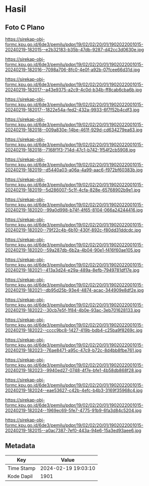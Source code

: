 # Hasil

## Foto C Plano

https://sirekap-obj-formc.kpu.go.id/6de3/pemilu/pdpr/19/02/02/20/01/1902022001015-20240219-182015--e2b32183-b35b-47db-9287-d42cc3d0630e.jpg

https://sirekap-obj-formc.kpu.go.id/6de3/pemilu/pdpr/19/02/02/20/01/1902022001015-20240219-182016--7098a706-8fc0-4e0f-a92b-07fcee66d31d.jpg

https://sirekap-obj-formc.kpu.go.id/6de3/pemilu/pdpr/19/02/02/20/01/1902022001015-20240219-182017--a43e9375-a2c9-4c0d-b34b-ff8cab6cba6b.jpg

https://sirekap-obj-formc.kpu.go.id/6de3/pemilu/pdpr/19/02/02/20/01/1902022001015-20240219-182017--1822e54a-fed2-432a-9933-6f7f52b4cdf3.jpg

https://sirekap-obj-formc.kpu.go.id/6de3/pemilu/pdpr/19/02/02/20/01/1902022001015-20240219-182018--009a830e-14be-461f-929d-cd634279ea63.jpg

https://sirekap-obj-formc.kpu.go.id/6de3/pemilu/pdpr/19/02/02/20/01/1902022001015-20240219-182018--7168f1f3-714d-47c1-b742-1f54f2cb5908.jpg

https://sirekap-obj-formc.kpu.go.id/6de3/pemilu/pdpr/19/02/02/20/01/1902022001015-20240219-182019--d5440a03-a06a-4a99-aac6-f972bf60383b.jpg

https://sirekap-obj-formc.kpu.go.id/6de3/pemilu/pdpr/19/02/02/20/01/1902022001015-20240219-182019--5d286007-5c1f-4cfa-828e-65768902b9e1.jpg

https://sirekap-obj-formc.kpu.go.id/6de3/pemilu/pdpr/19/02/02/20/01/1902022001015-20240219-182020--99a0d998-b74f-4f65-8104-066a24244416.jpg

https://sirekap-obj-formc.kpu.go.id/6de3/pemilu/pdpr/19/02/02/20/01/1902022001015-20240219-182020--79f22c4b-6b10-430f-892c-f80dd31ddcdc.jpg

https://sirekap-obj-formc.kpu.go.id/6de3/pemilu/pdpr/19/02/02/20/01/1902022001015-20240219-182020--59a287db-6b2a-4b04-90e1-f416f60ae105.jpg

https://sirekap-obj-formc.kpu.go.id/6de3/pemilu/pdpr/19/02/02/20/01/1902022001015-20240219-182021--413a3d24-e29a-489a-8efb-7949781df17e.jpg

https://sirekap-obj-formc.kpu.go.id/6de3/pemilu/pdpr/19/02/02/20/01/1902022001015-20240219-182021--db95d25b-93e4-4874-acac-344909e8df2e.jpg

https://sirekap-obj-formc.kpu.go.id/6de3/pemilu/pdpr/19/02/02/20/01/1902022001015-20240219-182022--30cb7e5f-1f84-4b0e-93ac-3eb701628133.jpg

https://sirekap-obj-formc.kpu.go.id/6de3/pemilu/pdpr/19/02/02/20/01/1902022001015-20240219-182022--cccc9bc8-1427-419b-bdb4-c25ba9f8269c.jpg

https://sirekap-obj-formc.kpu.go.id/6de3/pemilu/pdpr/19/02/02/20/01/1902022001015-20240219-182023--76ae8471-a95c-47c9-b72c-8d4bb8fbe761.jpg

https://sirekap-obj-formc.kpu.go.id/6de3/pemilu/pdpr/19/02/02/20/01/1902022001015-20240219-182023--9940ed27-0748-4f7e-bfe1-4b58db868f28.jpg

https://sirekap-obj-formc.kpu.go.id/6de3/pemilu/pdpr/19/02/02/20/01/1902022001015-20240219-182024--eae53627-c42b-4efc-b4b3-3169f35968c4.jpg

https://sirekap-obj-formc.kpu.go.id/6de3/pemilu/pdpr/19/02/02/20/01/1902022001015-20240219-182024--1969ec69-5fe7-4775-91b9-6fa3d84c5204.jpg

https://sirekap-obj-formc.kpu.go.id/6de3/pemilu/pdpr/19/02/02/20/01/1902022001015-20240219-182015--a0ac7387-7ef0-443a-94e6-15a3ed93aee6.jpg


## Metadata

| Key        | Value               |
| ---------- | ------------------- |
| Time Stamp | 2024-02-19 19:03:10 |
| Kode Dapil | 1901                |



